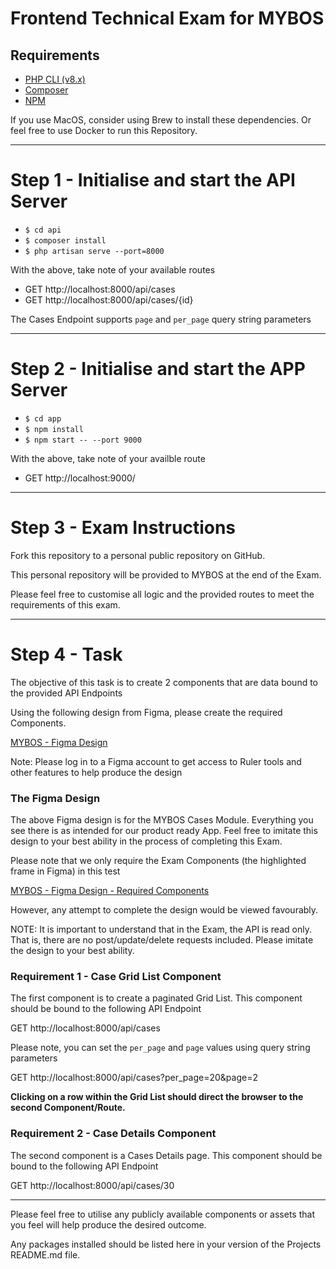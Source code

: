 # Frontend Technical Exam for MYBOS

## Requirements
- [PHP CLI (v8.x)](https://www.digitalocean.com/community/tutorials/how-to-install-php-8-1-and-set-up-a-local-development-environment-on-ubuntu-22-04)
- [Composer](https://getcomposer.org/doc/00-intro.md#installation-linux-unix-macos)
- [NPM](https://docs.npmjs.com/downloading-and-installing-node-js-and-npm)

If you use MacOS, consider using Brew to install these dependencies.
Or feel free to use Docker to run this Repository.

---

# Step 1 - Initialise and start the API Server
- `$ cd api`
- `$ composer install`
- `$ php artisan serve --port=8000`

With the above, take note of your available routes
- GET http://localhost:8000/api/cases
- GET http://localhost:8000/api/cases/{id}

The Cases Endpoint supports `page` and `per_page` query string parameters

---

# Step 2 - Initialise and start the APP Server
- `$ cd app`
- `$ npm install`
- `$ npm start -- --port 9000`

With the above, take note of your availble route
- GET http://localhost:9000/

---

# Step 3 - Exam Instructions
Fork this repository to a personal public repository on GitHub.

This personal repository will be provided to MYBOS at the end of the Exam.

Please feel free to customise all logic and the provided routes to meet the requirements of this exam.

---

# Step 4 - Task

The objective of this task is to create 2 components that are data bound to the provided API Endpoints

Using the following design from Figma, please create the required Components.

[MYBOS - Figma Design](https://www.figma.com/file/xXIsvJmavZ6g92Cfhdn1bw/Cases?type=design&node-id=0%3A1&mode=design&t=kIPB2pPGVsHC3ftM-1)

Note: Please log in to a Figma account to get access to Ruler tools and other features to help produce the design

### The Figma Design
The above Figma design is for the MYBOS Cases Module. Everything you see there is as intended for our product ready App.
Feel free to imitate this design to your best ability in the process of completing this Exam.

Please note that we only require the Exam Components (the highlighted frame in Figma) in this test

[MYBOS - Figma Design - Required Components](https://www.figma.com/file/xXIsvJmavZ6g92Cfhdn1bw/Cases?type=design&node-id=2809%3A6328&mode=design&t=I9HcfPFlr8yhS9oV-1)

However, any attempt to complete the design would be viewed favourably.

NOTE: It is important to understand that in the Exam, the API is read only. That is, there are no post/update/delete
requests included. Please imitate the design to your best ability.

### Requirement 1 - Case Grid List Component

The first component is to create a paginated Grid List. This component should be bound to the following API Endpoint

GET http://localhost:8000/api/cases

Please note, you can set the `per_page` and `page` values using query string parameters

GET http://localhost:8000/api/cases?per_page=20&page=2

**Clicking on a row within the Grid List should direct the browser to the second Component/Route.**

### Requirement 2 - Case Details Component

The second component is a Cases Details page. This component should be bound to the following API Endpoint

GET http://localhost:8000/api/cases/30

---

Please feel free to utilise any publicly available components or assets that you feel will help produce the desired outcome.

Any packages installed should be listed here in your version of the Projects README.md file.
